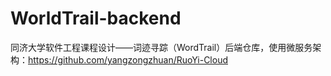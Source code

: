 # WorldTrail-backend
同济大学软件工程课程设计——词迹寻踪（WordTrail）后端仓库，使用微服务架构：https://github.com/yangzongzhuan/RuoYi-Cloud
